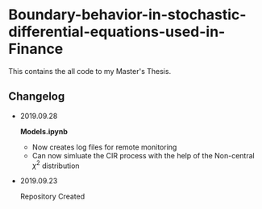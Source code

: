 # Boundary-behavior-in-stochastic-differential-equations-used-in-Finance
This contains the all code to my Master's Thesis.
## Changelog
* 2019.09.28
  
  **Models.ipynb**
    * Now creates log files for remote monitoring
    * Can now simluate the CIR process with the help of the Non-central $\chi^2$ distribution
* 2019.09.23
  
  Repository Created
